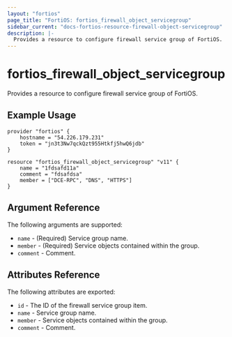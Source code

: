 ```yaml
---
layout: "fortios"
page_title: "FortiOS: fortios_firewall_object_servicegroup"
sidebar_current: "docs-fortios-resource-firewall-object-servicegroup"
description: |-
  Provides a resource to configure firewall service group of FortiOS.
---
```


# fortios_firewall_object_servicegroup
Provides a resource to configure firewall service group of FortiOS.

## Example Usage
```hcl
provider "fortios" {
	hostname = "54.226.179.231"
	token = "jn3t3Nw7qckQzt955Htkfj5hwQ6jdb"	
}

resource "fortios_firewall_object_servicegroup" "v11" {
	name = "1fdsafd11a"
	comment = "fdsafdsa"
	member = ["DCE-RPC", "DNS", "HTTPS"]
}
```

## Argument Reference
The following arguments are supported:
* `name` - (Required) Service group name.
* `member` - (Required) Service objects contained within the group.
* `comment` - Comment.

## Attributes Reference
The following attributes are exported:
* `id` - The ID of the firewall service group item.
* `name` - Service group name.
* `member` - Service objects contained within the group.
* `comment` - Comment.


